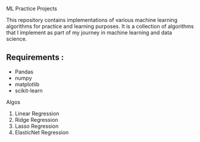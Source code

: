 ML Practice Projects

This repository contains implementations of various machine learning algorithms for practice and learning purposes. It is a collection of algorithms that I implement as part of my journey in machine learning and data science.

## Requirements : 
- Pandas
- numpy
- matplotlib
- scikit-learn

Algos

1. Linear Regression
2. Ridge Regression
3. Lasso Regression
4. ElasticNet Regression